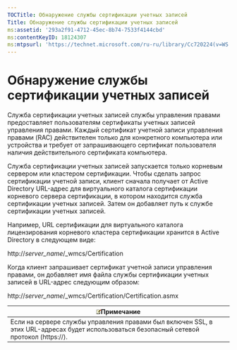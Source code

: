 ```yaml
---
TOCTitle: Обнаружение службы сертификации учетных записей
Title: Обнаружение службы сертификации учетных записей
ms:assetid: '293a2f91-4712-45ec-8b74-7533f4144cbd'
ms:contentKeyID: 18124307
ms:mtpsurl: 'https://technet.microsoft.com/ru-ru/library/Cc720224(v=WS.10)'
---
```


Обнаружение службы сертификации учетных записей
===============================================

Служба сертификации учетных записей службы управления правами предоставляет пользователям сертификаты учетных записей управления правами. Каждый сертификат учетной записи управления правами (RAC) действителен только для конкретного компьютера или устройства и требует от запрашивающего сертификат пользователя наличия действительного сертификата компьютера.

Служба сертификации учетных записей запускается только корневым сервером или кластером сертификации. Чтобы сделать запрос сертификации учетной записи, клиент сначала получает от Active Directory URL-адрес для виртуального каталога сертификации корневого сервера сертификации, в котором находится служба сертификации учетных записей. Затем он добавляет путь к службе сертификации учетных записей.

Например, URL сертификации для виртуального каталога лицензирования корневого кластера сертификации хранится в Active Directory в следующем виде:

http://*server\_name*/\_wmcs/Certification

Когда клиент запрашивает сертификат учетной записи управления правами, он добавляет имя файла службы сертификации учетных записей в URL-адрес следующим образом:

http://*server\_name*/\_wmcs/Certification/Certification.asmx

| ![](/security-updates/images/Cc720224.note(WS.10).gif)Примечание                                                                |
|--------------------------------------------------------------------------------------------------------------------------------------------|
| Если на сервере службы управления правами был включен SSL, в этих URL-адресах будет использоваться безопасный сетевой протокол (https://). |
